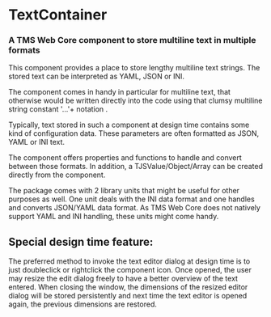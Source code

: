 # TextContainer
### A TMS Web Core component to store multiline text in multiple formats

This component provides a place to store lengthy multiline text strings. The stored text can be interpreted as YAML, JSON or INI.

The component comes in handy in particular for multiline text, that otherwise would be written directly into the code using that clumsy multiline string constant '...'+ notation .

Typically, text stored in such a component at design time contains some kind of configuration data. These parameters are often formatted as JSON, YAML or INI text.

The component offers properties and functions to handle and convert between those formats. In addition, a TJSValue/Object/Array can be created directly from the component.

The package comes with 2 library units that might be useful for other purposes as well. One unit deals with the INI data format and one handles and converts JSON/YAML data format. As TMS Web Core does not natively support YAML and INI handling, these units might come handy.

Special design time feature:
----------------------------

The preferred method to invoke the text editor dialog at design time is to just doubleclick or rightclick the component icon. Once opened, the user may resize the edit dialog freely to have a better overview of the text entered. When closing the window, the dimensions of the resized editor dialog will be stored persistently and next time the text editor is opened again, the previous dimensions are restored.
